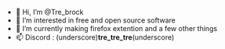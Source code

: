 - 👋 Hi, I’m @Tre_brock
- 👀 I’m interested in free and open source software
- 🌱 I’m currently making firefox extention and a few other things
- 📫 Discord : (underscore)__tre_tre_tre__(underscore) 



